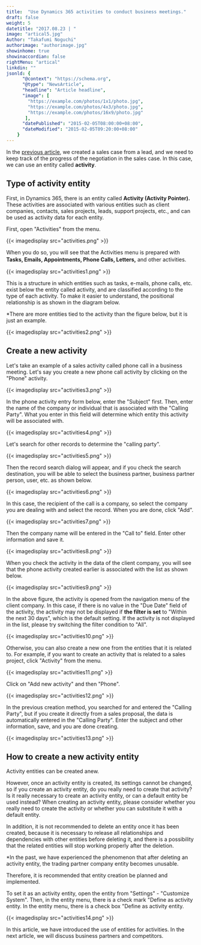 ```yaml
---
title:  "Use Dynamics 365 activities to conduct business meetings."
draft: false
weight: 5
datetitle: "2017.08.23 | "
image: "artical5.jpg"
Author: "Takafumi Noguchi"
authorimage: "authorimage.jpg"
showinhome: true
showinaccordian: false
rightMenu: "artical"
linkdin: ""
jsonld: {
      "@context": "https://schema.org",
      "@type": "NewsArticle",
      "headline": "Article headline",
      "image": [
        "https://example.com/photos/1x1/photo.jpg",
        "https://example.com/photos/4x3/photo.jpg",
        "https://example.com/photos/16x9/photo.jpg"
       ],
      "datePublished": "2015-02-05T08:00:00+08:00",
      "dateModified": "2015-02-05T09:20:00+08:00"
    }
---
```

<!-- Intro  -->
In the [previous article](#), we created a sales case from a lead, and we need to keep track of the progress of the negotiation in the sales case. In this case, we can use an entity called **activity**.

## Type of activity entity
First, in Dynamics 365, there is an entity called **Activity (Activity Pointer).** These activities are associated with various entities such as client companies, contacts, sales projects, leads, support projects, etc., and can be used as activity data for each entity.

First, open "Activities" from the menu.
<!-- Image= activities.png -->
{{< imagedisplay src="activities.png" >}}

When you do so, you will see that the Activities menu is prepared with **Tasks, Emails, Appointments, Phone Calls, Letters,** and other activities.　
<!-- Image= activities1.png -->
{{< imagedisplay src="activities1.png" >}}

This is a structure in which entities such as tasks, e-mails, phone calls, etc. exist below the entity called activity, and are classified according to the type of each activity. To make it easier to understand, the positional relationship is as shown in the diagram below.

*There are more entities tied to the activity than the figure below, but it is just an example.
<!-- Image= activities2.png -->
{{< imagedisplay src="activities2.png" >}}

## Create a new activity
Let's take an example of a sales activity called phone call in a business meeting. Let's say you create a new phone call activity by clicking on the "Phone" activity.
<!-- Image= activities3.png -->
{{< imagedisplay src="activities3.png" >}}

In the phone activity entry form below, enter the "Subject" first. Then, enter the name of the company or individual that is associated with the "Calling Party". What you enter in this field will determine which entity this activity will be associated with.
<!-- Image= activities4.png -->
{{< imagedisplay src="activities4.png" >}}

Let's search for other records to determine the "calling party".
<!-- Image= activities5.png -->
{{< imagedisplay src="activities5.png" >}}

Then the record search dialog will appear, and if you check the search destination, you will be able to select the business partner, business partner person, user, etc. as shown below.
<!-- Image= activities6.png -->
{{< imagedisplay src="activities6.png" >}}

In this case, the recipient of the call is a company, so select the company you are dealing with and select the record. When you are done, click "Add".
<!-- Image= activities7.png -->
{{< imagedisplay src="activities7.png" >}}

Then the company name will be entered in the "Call to" field. Enter other information and save it.
<!-- Image= activities8.png -->
{{< imagedisplay src="activities8.png" >}}

When you check the activity in the data of the client company, you will see that the phone activity created earlier is associated with the list as shown below.
<!-- Image= activities9.png -->
{{< imagedisplay src="activities9.png" >}}

In the above figure, the activity is opened from the navigation menu of the client company. In this case, if there is no value in the "Due Date" field of the activity, the activity may not be displayed if **the filter is set** to "Within the next 30 days", which is the default setting. If the activity is not displayed in the list, please try switching the filter condition to "All".
<!-- Image= activities10.png -->
{{< imagedisplay src="activities10.png" >}}

Otherwise, you can also create a new one from the entities that it is related to. For example, if you want to create an activity that is related to a sales project, click "Activity" from the menu.
<!-- Image= activities11.png -->
{{< imagedisplay src="activities11.png" >}}

Click on "Add new activity" and then "Phone".
<!-- Image= activities12.png -->
{{< imagedisplay src="activities12.png" >}}

In the previous creation method, you searched for and entered the "Calling Party", but if you create it directly from a sales proposal, the data is automatically entered in the "Calling Party". Enter the subject and other information, save, and you are done creating.
<!-- Image= activities13.png -->
{{< imagedisplay src="activities13.png" >}}

## How to create a new activity entity
Activity entities can be created anew.

However, once an activity entity is created, its settings cannot be changed, so if you create an activity entity, do you really need to create that activity? Is it really necessary to create an activity entity, or can a default entity be used instead? When creating an activity entity, please consider whether you really need to create the activity or whether you can substitute it with a default entity.

In addition, it is not recommended to delete an entity once it has been created, because it is necessary to release all relationships and dependencies with other entities before deleting it, and there is a possibility that the related entities will stop working properly after the deletion.

*In the past, we have experienced the phenomenon that after deleting an activity entity, the trading partner company entity becomes unusable.

Therefore, it is recommended that entity creation be planned and implemented.

To set it as an activity entity, open the entity from "Settings" - "Customize System". Then, in the entity menu, there is a check mark "Define as activity entity. In the entity menu, there is a check box "Define as activity entity.
<!-- Image= activities14.png -->
{{< imagedisplay src="activities14.png" >}}

In this article, we have introduced the use of entities for activities. In the next article, we will discuss business partners and competitors.